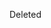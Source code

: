Deleted
<!---
TheWattz/TheWattz is a ✨ special ✨ repository because its `README.md` (this file) appears on your GitHub profile.
You can click the Preview link to take a look at your changes.
--->

